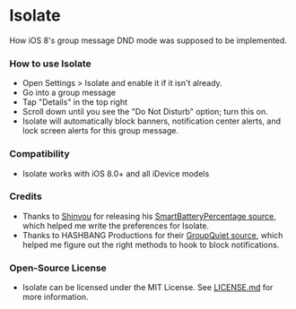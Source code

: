 Isolate
=======

How iOS 8's group message DND mode was supposed to be implemented.

### How to use Isolate

* Open Settings > Isolate and enable it if it isn't already.
* Go into a group message
* Tap "Details" in the top right
* Scroll down until you see the "Do Not Disturb" option; turn this on.
* Isolate will automatically block banners, notification center alerts, and lock screen alerts for this group message.

### Compatibility
* Isolate works with iOS 8.0+ and all iDevice models


### Credits
* Thanks to [Shinvou](https://github.com/shinvou/) for releasing his [SmartBatteryPercentage source](https://github.com/shinvou/SmartBatteryPercentage), which helped me write the preferences for Isolate.
* Thanks to HASHBANG Productions for their [GroupQuiet source](https://github.com/hbang/GroupQuiet), which helped me figure out the right methods to hook to block notifications.

### Open-Source License
* Isolate can be licensed under the MIT License. See [LICENSE.md](https://github.com/akeaswaran/Isolate/blob/master/LICENSE.md) for more information.